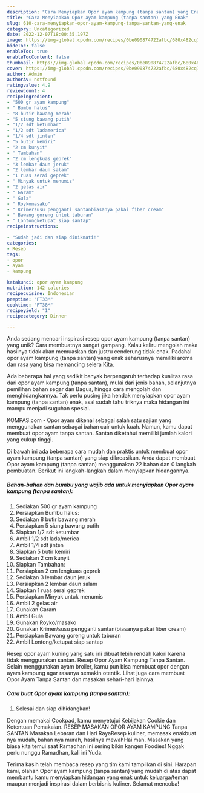 ```yaml
---
description: "Cara Menyiapkan Opor ayam kampung (tanpa santan) yang Enak"
title: "Cara Menyiapkan Opor ayam kampung (tanpa santan) yang Enak"
slug: 610-cara-menyiapkan-opor-ayam-kampung-tanpa-santan-yang-enak
category: Uncategorized
date: 2022-12-07T18:00:35.197Z
image: https://img-global.cpcdn.com/recipes/0be090874722afbc/680x482cq70/opor-ayam-kampung-tanpa-santan-foto-resep-utama.jpg
hideToc: false
enableToc: true
enableTocContent: false
thumbnail: https://img-global.cpcdn.com/recipes/0be090874722afbc/680x482cq70/opor-ayam-kampung-tanpa-santan-foto-resep-utama.jpg
cover: https://img-global.cpcdn.com/recipes/0be090874722afbc/680x482cq70/opor-ayam-kampung-tanpa-santan-foto-resep-utama.jpg
author: Admin
authorAv: notfound
ratingvalue: 4.9
reviewcount: 4
recipeingredient:
- "500 gr ayam kampung"
- " Bumbu halus"
- "8 butir bawang merah"
- "5 siung bawang putih"
- "1/2 sdt ketumbar"
- "1/2 sdt ladamerica"
- "1/4 sdt jinten"
- "5 butir kemiri"
- "2 cm kunyit"
- " Tambahan"
- "2 cm lengkuas geprek"
- "3 lembar daun jeruk"
- "2 lembar daun salam"
- "1 ruas serai geprek"
- " Minyak untuk menumis"
- "2 gelas air"
- " Garam"
- " Gula"
- " Roykomasako"
- " Krimersusu pengganti santanbiasanya pakai fiber cream"
- " Bawang goreng untuk taburan"
- " Lontongketupat siap santap"
recipeinstructions:

- "Sudah jadi dan siap dinikmati!"
categories:
- Resep
tags:
- opor
- ayam
- kampung

katakunci: opor ayam kampung 
nutrition: 142 calories
recipecuisine: Indonesian
preptime: "PT33M"
cooktime: "PT38M"
recipeyield: "1"
recipecategory: Dinner

---
```





Anda sedang mencari inspirasi resep opor ayam kampung (tanpa santan) yang unik? Cara membuatnya sangat gampang. Kalau keliru mengolah maka hasilnya tidak akan memuaskan dan justru cenderung tidak enak. Padahal opor ayam kampung (tanpa santan) yang enak seharusnya memiliki aroma dan rasa yang bisa memancing selera Kita.





Ada beberapa hal yang sedikit banyak berpengaruh terhadap kualitas rasa dari opor ayam kampung (tanpa santan), mulai dari jenis bahan, selanjutnya pemilihan bahan segar dan Bagus, hingga cara mengolah dan menghidangkannya. Tak perlu pusing jika hendak menyiapkan opor ayam kampung (tanpa santan) enak,      asal sudah tahu triknya maka hidangan ini mampu menjadi suguhan spesial.














KOMPAS.com - Opor ayam dikenal sebagai salah satu sajian yang menggunakan santan sebagai bahan cair untuk kuah. Namun, kamu dapat membuat opor ayam tanpa santan. Santan diketahui memiliki jumlah kalori yang cukup tinggi.






Di bawah ini ada beberapa cara mudah dan praktis untuk membuat opor ayam kampung (tanpa santan) yang siap dikreasikan. Anda dapat membuat Opor ayam kampung (tanpa santan) menggunakan 22 bahan dan 0 langkah pembuatan. Berikut ini langkah-langkah dalam menyiapkan hidangannya.

<!--inarticleads1-->

##### Bahan-bahan dan bumbu yang wajib ada untuk menyiapkan Opor ayam kampung (tanpa santan):

1. Sediakan 500 gr ayam kampung
1. Persiapkan  Bumbu halus:
1. Sediakan 8 butir bawang merah
1. Persiapkan 5 siung bawang putih
1. Siapkan 1/2 sdt ketumbar
1. Ambil 1/2 sdt lada/merica
1. Ambil 1/4 sdt jinten
1. Siapkan 5 butir kemiri
1. Sediakan 2 cm kunyit
1. Siapkan  Tambahan:
1. Persiapkan 2 cm lengkuas geprek
1. Sediakan 3 lembar daun jeruk
1. Persiapkan 2 lembar daun salam
1. Siapkan 1 ruas serai geprek
1. Persiapkan  Minyak untuk menumis
1. Ambil 2 gelas air
1. Gunakan  Garam
1. Ambil  Gula
1. Gunakan  Royko/masako
1. Gunakan  Krimer/susu pengganti santan(biasanya pakai fiber cream)
1. Persiapkan  Bawang goreng untuk taburan
1. Ambil  Lontong/ketupat siap santap


Resep opor ayam kuning yang satu ini dibuat lebih rendah kalori karena tidak menggunakan santan. Resep Opor Ayam Kampung Tanpa Santan. Selain menggunakan ayam broiler, kamu pun bisa membuat opor dengan ayam kampung agar rasanya semakin otentik. Lihat juga cara membuat Opor Ayam Tanpa Santan dan masakan sehari-hari lainnya. 

<!--inarticleads2-->

##### Cara buat Opor ayam kampung (tanpa santan):


1. Selesai dan siap dihidangkan!

Dengan memakai Cookpad, kamu menyetujui Kebijakan Cookie dan Ketentuan Pemakaian. RESEP MASAKAN OPOR AYAM KAMPUNG Tanpa SANTAN Masakan Lebaran dan Hari RayaResep kuliner, memasak enakbuat nya mudah, bahan nya murah, hasilnya mewahHai man. Masakan yang biasa kita temui saat Ramadhan ini sering bikin kangen Foodies! Nggak perlu nunggu Ramadhan, kali ini Yuda. 

Terima kasih telah membaca resep yang tim kami tampilkan di sini. Harapan kami, olahan Opor ayam kampung (tanpa santan) yang mudah di atas dapat membantu kamu menyiapkan hidangan yang enak untuk keluarga/teman maupun menjadi inspirasi dalam berbisnis kuliner. Selamat mencoba!
